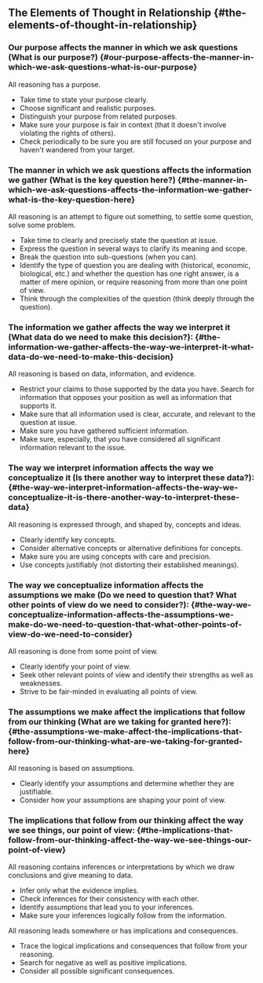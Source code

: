 ## The Elements of Thought in Relationship {#the-elements-of-thought-in-relationship}

### Our purpose affects the manner in which we ask questions (What is our purpose?) {#our-purpose-affects-the-manner-in-which-we-ask-questions-what-is-our-purpose}

All reasoning has a purpose.

*   Take time to state your purpose clearly.
*   Choose significant and realistic purposes.
*   Distinguish your purpose from related purposes.
*   Make sure your purpose is fair in context (that it doesn&#039;t involve violating the rights of others).
*   Check periodically to be sure you are still focused on your purpose and haven&#039;t wandered from your target.

### The manner in which we ask questions affects the information we gather (What is the key question here?) {#the-manner-in-which-we-ask-questions-affects-the-information-we-gather-what-is-the-key-question-here}

All reasoning is an attempt to figure out something, to settle some question, solve some problem.

*   Take time to clearly and precisely state the question at issue.
*   Express the question in several ways to clarify its meaning and scope.
*   Break the question into sub-questions (when you can).
*   Identify the type of question you are dealing with (historical, economic, biological, etc.) and whether the question has one right answer, is a matter of mere opinion, or require reasoning from more than one point of view.
*   Think through the complexities of the question (think deeply through the question).

### The information we gather affects the way we interpret it (What data do we need to make this decision?): {#the-information-we-gather-affects-the-way-we-interpret-it-what-data-do-we-need-to-make-this-decision}

All reasoning is based on data, information, and evidence.

*   Restrict your claims to those supported by the data you have. Search for information that opposes your position as well as information that supports it.
*   Make sure that all information used is clear, accurate, and relevant to the question at issue.
*   Make sure you have gathered sufficient information.
*   Make sure, especially, that you have considered all significant information relevant to the issue.

### The way we interpret information affects the way we conceptualize it (Is there another way to interpret these data?): {#the-way-we-interpret-information-affects-the-way-we-conceptualize-it-is-there-another-way-to-interpret-these-data}

All reasoning is expressed through, and shaped by, concepts and ideas.

*   Clearly identify key concepts.
*   Consider alternative concepts or alternative definitions for concepts.
*   Make sure you are using concepts with care and precision.
*   Use concepts justifiably (not distorting their established meanings).

### The way we conceptualize information affects the assumptions we make (Do we need to question that? What other points of view do we need to consider?): {#the-way-we-conceptualize-information-affects-the-assumptions-we-make-do-we-need-to-question-that-what-other-points-of-view-do-we-need-to-consider}

All reasoning is done from some point of view.

*   Clearly identify your point of view.
*   Seek other relevant points of view and identify their strengths as well as weaknesses.
*   Strive to be fair-minded in evaluating all points of view.

### The assumptions we make affect the implications that follow from our thinking (What are we taking for granted here?): {#the-assumptions-we-make-affect-the-implications-that-follow-from-our-thinking-what-are-we-taking-for-granted-here}

All reasoning is based on assumptions.

*   Clearly identify your assumptions and determine whether they are justifiable.
*   Consider how your assumptions are shaping your point of view.

### The implications that follow from our thinking affect the way we see things, our point of view: {#the-implications-that-follow-from-our-thinking-affect-the-way-we-see-things-our-point-of-view}

All reasoning contains inferences or interpretations by which we draw conclusions and give meaning to data.

*   Infer only what the evidence implies.
*   Check inferences for their consistency with each other.
*   Identify assumptions that lead you to your inferences.
*   Make sure your inferences logically follow from the information.

All reasoning leads somewhere or has implications and consequences.

*   Trace the logical implications and consequences that follow from your reasoning.
*   Search for negative as well as positive implications.
*   Consider all possible significant consequences.